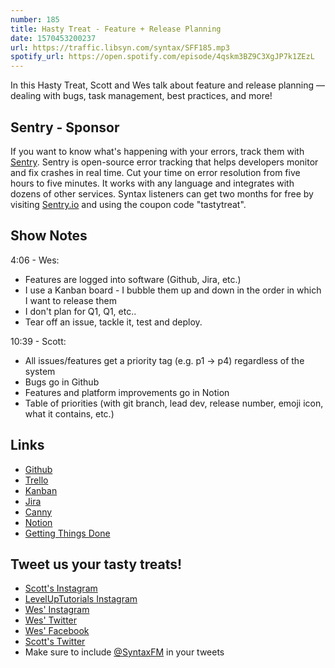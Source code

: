 ```yaml
---
number: 185
title: Hasty Treat - Feature + Release Planning
date: 1570453200237
url: https://traffic.libsyn.com/syntax/SFF185.mp3
spotify_url: https://open.spotify.com/episode/4qskm3BZ9C3XgJP7k1ZEzL
---
```


In this Hasty Treat, Scott and Wes talk about feature and release planning — dealing with bugs, task management, best practices, and more!

## Sentry - Sponsor
If you want to know what's happening with your errors, track them with [Sentry](https://sentry.io/). Sentry is open-source error tracking that helps developers monitor and fix crashes in real time. Cut your time on error resolution from five hours to five minutes. It works with any language and integrates with dozens of other services. Syntax listeners can get two months for free by visiting [Sentry.io](https://sentry.io/) and using the coupon code "tastytreat".

## Show Notes

4:06 - Wes:

* Features are logged into software (Github, Jira, etc.)
* I use a Kanban board - I bubble them up and down in the order in which I want to release them
* I don't plan for Q1, Q1, etc.. 
* Tear off an issue, tackle it, test and deploy.

10:39 - Scott: 

* All issues/features get a priority tag (e.g. p1 → p4) regardless of the system
* Bugs go in Github
* Features and platform improvements go in Notion
* Table of priorities (with git branch, lead dev, release number, emoji icon, what it contains, etc.)

## Links
* [Github](https://github.com/)
* [Trello](https://trello.com/)
* [Kanban](https://en.wikipedia.org/wiki/Kanban)
* [Jira](https://www.atlassian.com/software/jira)
* [Canny](https://canny.io/)
* [Notion](https://www.notion.so/)
* [Getting Things Done](https://gettingthingsdone.com/)

## Tweet us your tasty treats!
* [Scott's Instagram](https://www.instagram.com/stolinski/)
* [LevelUpTutorials Instagram](https://www.instagram.com/LevelUpTutorials/)
* [Wes' Instagram](https://www.instagram.com/wesbos/)
* [Wes' Twitter](https://twitter.com/wesbos)
* [Wes' Facebook](https://www.facebook.com/wesbos.developer)
* [Scott's Twitter](https://twitter.com/stolinski)
* Make sure to include [@SyntaxFM](https://twitter.com/SyntaxFM) in your tweets
